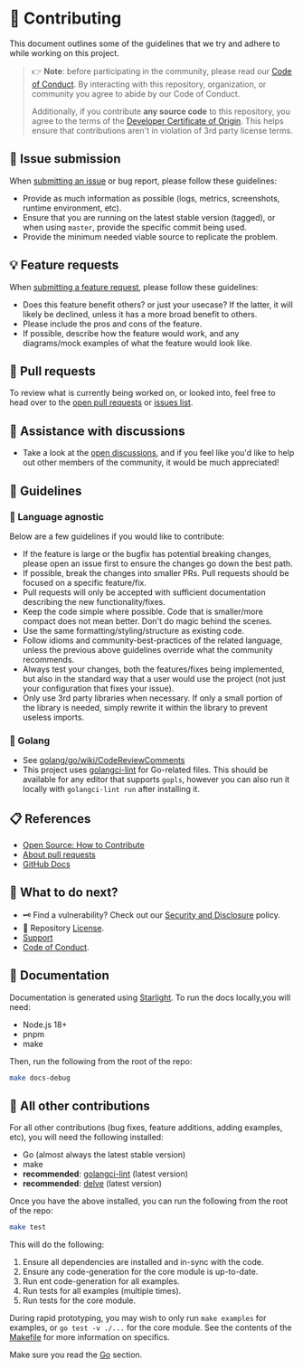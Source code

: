 <!-- THIS FILE IS GENERATED! DO NOT EDIT! Maintained by Terraform. -->
# :handshake: Contributing

This document outlines some of the guidelines that we try and adhere to while
working on this project.

> :point_right: **Note**: before participating in the community, please read our
> [Code of Conduct][coc].
> By interacting with this repository, organization, or community you agree to
> abide by our Code of Conduct.
>
> Additionally, if you contribute **any source code** to this repository, you
> agree to the terms of the [Developer Certificate of Origin][dco]. This helps
> ensure that contributions aren't in violation of 3rd party license terms.

## :lady_beetle: Issue submission

When [submitting an issue][issues] or bug report,
please follow these guidelines:

   * Provide as much information as possible (logs, metrics, screenshots,
     runtime environment, etc).
   * Ensure that you are running on the latest stable version (tagged), or
     when using `master`, provide the specific commit being used.
   * Provide the minimum needed viable source to replicate the problem.

## :bulb: Feature requests

When [submitting a feature request][issues], please
follow these guidelines:

   * Does this feature benefit others? or just your usecase? If the latter,
     it will likely be declined, unless it has a more broad benefit to others.
   * Please include the pros and cons of the feature.
   * If possible, describe how the feature would work, and any diagrams/mock
     examples of what the feature would look like.

## :rocket: Pull requests

To review what is currently being worked on, or looked into, feel free to head
over to the [open pull requests][pull-requests] or [issues list][issues].

## :raised_back_of_hand: Assistance with discussions

   * Take a look at the [open discussions][discussions], and if you feel like
     you'd like to help out other members of the community, it would be much
     appreciated!

## :pushpin: Guidelines

### :test_tube: Language agnostic

Below are a few guidelines if you would like to contribute:

   * If the feature is large or the bugfix has potential breaking changes,
     please open an issue first to ensure the changes go down the best path.
   * If possible, break the changes into smaller PRs. Pull requests should be
     focused on a specific feature/fix.
   * Pull requests will only be accepted with sufficient documentation
     describing the new functionality/fixes.
   * Keep the code simple where possible. Code that is smaller/more compact
     does not mean better. Don't do magic behind the scenes.
   * Use the same formatting/styling/structure as existing code.
   * Follow idioms and community-best-practices of the related language,
     unless the previous above guidelines override what the community
     recommends.
   * Always test your changes, both the features/fixes being implemented, but
     also in the standard way that a user would use the project (not just
     your configuration that fixes your issue).
   * Only use 3rd party libraries when necessary. If only a small portion of
     the library is needed, simply rewrite it within the library to prevent
     useless imports.

### :hamster: Golang

   * See [golang/go/wiki/CodeReviewComments](https://github.com/golang/go/wiki/CodeReviewComments)
   * This project uses [golangci-lint](https://golangci-lint.run/) for
     Go-related files. This should be available for any editor that supports
     `gopls`, however you can also run it locally with `golangci-lint run`
     after installing it.







## :clipboard: References

   * [Open Source: How to Contribute](https://opensource.guide/how-to-contribute/)
   * [About pull requests](https://docs.github.com/en/pull-requests/collaborating-with-pull-requests/proposing-changes-to-your-work-with-pull-requests/about-pull-requests)
   * [GitHub Docs](https://docs.github.com/)

## :speech_balloon: What to do next?

   * :old_key: Find a vulnerability? Check out our [Security and Disclosure][security] policy.
   * :link: Repository [License][license].
   * [Support][support]
   * [Code of Conduct][coc].

<!-- source for this section: ./.github/ci-config.yml -->

## :page_with_curl: Documentation

Documentation is generated using [Starlight](https://starlight.astro.build/). To run the docs locally,you will need:

- Node.js 18+
- pnpm
- make

Then, run the following from the root of the repo:

```bash
make docs-debug
```

## :pushpin: All other contributions

For all other contributions (bug fixes, feature additions, adding examples, etc), you will need the following installed:

- Go (almost always the latest stable version)
- make
- **recommended**: [golangci-lint](https://golangci-lint.run/) (latest version)
- **recommended**: [delve](https://github.com/go-delve/delve) (latest version)

Once you have the above installed, you can run the following from the root of the repo:

```bash
make test
```

This will do the following:

1. Ensure all dependencies are installed and in-sync with the code.
2. Ensure any code-generation for the core module is up-to-date.
3. Run ent code-generation for all examples.
4. Run tests for all examples (multiple times).
5. Run tests for the core module.

During rapid prototyping, you may wish to only run `make examples` for examples, or `go test -v ./...` for the core
module. See the contents of the [Makefile](Makefile) for more information on specifics.

Make sure you read the [Go](hamster-golang) section.


<!-- definitions -->
[coc]: https://github.com/lrstanley/entrest/blob/master/.github/CODE_OF_CONDUCT.md
[dco]: https://developercertificate.org/
[discussions]: https://github.com/lrstanley/entrest/discussions
[issues]: https://github.com/lrstanley/entrest/issues/new/choose
[license]: https://github.com/lrstanley/entrest/blob/master/LICENSE
[pull-requests]: https://github.com/lrstanley/entrest/pulls?q=is%3Aopen+is%3Apr
[security]: https://github.com/lrstanley/entrest/security/policy
[support]: https://github.com/lrstanley/entrest/blob/master/.github/SUPPORT.md
